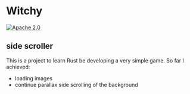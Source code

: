 Witchy
===

[![Apache 2.0](https://img.shields.io/github/license/nebula-plugins/nebula-project-plugin.svg)](http://www.apache.org/licenses/LICENSE-2.0)


side scroller
---

This is a project to learn Rust be developing a very simple game. 
So far I achieved:

* loading images
* continue parallax side scrolling of the background

